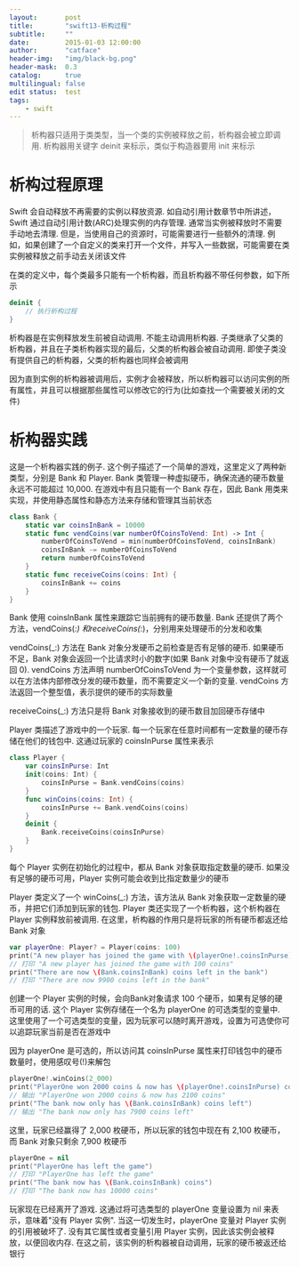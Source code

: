 ```yaml
---
layout:       post
title:        "swift13-析构过程"
subtitle:     ""
date:         2015-01-03 12:00:00
author:       "catface"
header-img:   "img/black-bg.png"
header-mask:  0.3
catalog:      true
multilingual: false
edit status:  test
tags:
    - swift
---
```


>析构器只适用于类类型，当一个类的实例被释放之前，析构器会被立即调用. 析构器用关键字 deinit 来标示，类似于构造器要用 init 来标示

# 析构过程原理

Swift 会自动释放不再需要的实例以释放资源. 如自动引用计数章节中所讲述，Swift 通过自动引用计数(ARC)处理实例的内存管理. 通常当实例被释放时不需要手动地去清理. 但是，当使用自己的资源时，可能需要进行一些额外的清理. 例如，如果创建了一个自定义的类来打开一个文件，并写入一些数据，可能需要在类实例被释放之前手动去关闭该文件

在类的定义中，每个类最多只能有一个析构器，而且析构器不带任何参数，如下所示

``` swift
deinit {
    // 执行析构过程
}
```

析构器是在实例释放发生前被自动调用. 不能主动调用析构器. 子类继承了父类的析构器，并且在子类析构器实现的最后，父类的析构器会被自动调用. 即使子类没有提供自己的析构器，父类的析构器也同样会被调用

因为直到实例的析构器被调用后，实例才会被释放，所以析构器可以访问实例的所有属性，并且可以根据那些属性可以修改它的行为(比如查找一个需要被关闭的文件)

# 析构器实践

这是一个析构器实践的例子. 这个例子描述了一个简单的游戏，这里定义了两种新类型，分别是 Bank 和 Player. Bank 类管理一种虚拟硬币，确保流通的硬币数量永远不可能超过 10,000. 在游戏中有且只能有一个 Bank 存在，因此 Bank 用类来实现，并使用静态属性和静态方法来存储和管理其当前状态
	
``` swift
class Bank {
    static var coinsInBank = 10000
    static func vendCoins(var numberOfCoinsToVend: Int) -> Int {
        numberOfCoinsToVend = min(numberOfCoinsToVend, coinsInBank)
        coinsInBank -= numberOfCoinsToVend
        return numberOfCoinsToVend
    }
    static func receiveCoins(coins: Int) {
        coinsInBank += coins
    }
}
```

Bank 使用 coinsInBank 属性来跟踪它当前拥有的硬币数量. Bank 还提供了两个方法，vendCoins(_:) 和receiveCoins(_:)，分别用来处理硬币的分发和收集

vendCoins(_:) 方法在 Bank 对象分发硬币之前检查是否有足够的硬币. 如果硬币不足，Bank 对象会返回一个比请求时小的数字(如果 Bank 对象中没有硬币了就返回 0). vendCoins 方法声明 numberOfCoinsToVend 为一个变量参数，这样就可以在方法体内部修改分发的硬币数量，而不需要定义一个新的变量. vendCoins 方法返回一个整型值，表示提供的硬币的实际数量

receiveCoins(_:) 方法只是将 Bank 对象接收到的硬币数目加回硬币存储中

Player 类描述了游戏中的一个玩家. 每一个玩家在任意时间都有一定数量的硬币存储在他们的钱包中. 这通过玩家的 coinsInPurse 属性来表示

``` swift
class Player {
    var coinsInPurse: Int
    init(coins: Int) {
        coinsInPurse = Bank.vendCoins(coins)
    }
    func winCoins(coins: Int) {
        coinsInPurse += Bank.vendCoins(coins)
    }
    deinit {
        Bank.receiveCoins(coinsInPurse)
    }
}
```

每个 Player 实例在初始化的过程中，都从 Bank 对象获取指定数量的硬币. 如果没有足够的硬币可用，Player 实例可能会收到比指定数量少的硬币

Player 类定义了一个 winCoins(_:) 方法，该方法从 Bank 对象获取一定数量的硬币，并把它们添加到玩家的钱包. Player 类还实现了一个析构器，这个析构器在 Player 实例释放前被调用. 在这里，析构器的作用只是将玩家的所有硬币都返还给 Bank 对象
	
``` swift
var playerOne: Player? = Player(coins: 100)
print("A new player has joined the game with \(playerOne!.coinsInPurse) coins")
// 打印 "A new player has joined the game with 100 coins"
print("There are now \(Bank.coinsInBank) coins left in the bank")
// 打印 "There are now 9900 coins left in the bank"
```

创建一个 Player 实例的时候，会向Bank对象请求 100 个硬币，如果有足够的硬币可用的话. 这个 Player 实例存储在一个名为 playerOne 的可选类型的变量中. 这里使用了一个可选类型的变量，因为玩家可以随时离开游戏，设置为可选使你可以追踪玩家当前是否在游戏中

因为 playerOne 是可选的，所以访问其 coinsInPurse 属性来打印钱包中的硬币数量时，使用感叹号(!)来解包
	
``` swift
playerOne!.winCoins(2_000)
print("PlayerOne won 2000 coins & now has \(playerOne!.coinsInPurse) coins")
// 输出 "PlayerOne won 2000 coins & now has 2100 coins"
print("The bank now only has \(Bank.coinsInBank) coins left")
// 输出 "The bank now only has 7900 coins left"
```

这里，玩家已经赢得了 2,000 枚硬币，所以玩家的钱包中现在有 2,100 枚硬币，而 Bank 对象只剩余 7,900 枚硬币

``` swift
playerOne = nil
print("PlayerOne has left the game")
// 打印 "PlayerOne has left the game"
print("The bank now has \(Bank.coinsInBank) coins")
// 打印 "The bank now has 10000 coins"
```

玩家现在已经离开了游戏. 这通过将可选类型的 playerOne 变量设置为 nil 来表示，意味着"没有 Player 实例". 当这一切发生时，playerOne 变量对 Player 实例的引用被破坏了. 没有其它属性或者变量引用 Player 实例，因此该实例会被释放，以便回收内存. 在这之前，该实例的析构器被自动调用，玩家的硬币被返还给银行
